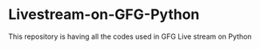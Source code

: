 # Livestream-on-GFG-Python
This repository is having all the codes used in GFG Live stream on Python
